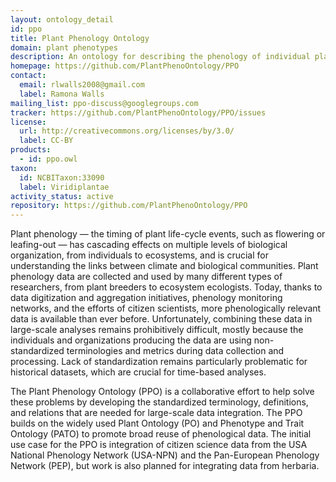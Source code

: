 ```yaml
---
layout: ontology_detail
id: ppo
title: Plant Phenology Ontology
domain: plant phenotypes
description: An ontology for describing the phenology of individual plants and populations of plants, and for integrating plant phenological data across sources and scales.
homepage: https://github.com/PlantPhenoOntology/PPO
contact:
  email: rlwalls2008@gmail.com
  label: Ramona Walls
mailing_list: ppo-discuss@googlegroups.com
tracker: https://github.com/PlantPhenoOntology/PPO/issues
license:
  url: http://creativecommons.org/licenses/by/3.0/
  label: CC-BY
products:
  - id: ppo.owl
taxon:
  id: NCBITaxon:33090
  label: Viridiplantae
activity_status: active
repository: https://github.com/PlantPhenoOntology/PPO
---
```


Plant phenology — the timing of plant life-cycle events, such as flowering or leafing-out — has cascading effects on multiple levels of biological organization, from individuals to ecosystems, and is crucial for understanding the links between climate and biological communities. Plant phenology data are collected and used by many different types of researchers, from plant breeders to ecosystem ecologists. Today, thanks to data digitization and aggregation initiatives, phenology monitoring networks, and the efforts of citizen scientists, more phenologically relevant data is available than ever before.  Unfortunately, combining these data in large-scale analyses remains prohibitively difficult, mostly because the individuals and organizations producing the data are using non-standardized terminologies and metrics during data collection and processing.  Lack of standardization remains particularly problematic for historical datasets, which are crucial for time-based analyses. 

The Plant Phenology Ontology (PPO) is a collaborative effort to help solve these problems by developing the standardized terminology, definitions, and relations that are needed for large-scale data integration. The PPO builds on the widely used Plant Ontology (PO) and Phenotype and Trait Ontology (PATO) to promote broad reuse of phenological data. The initial use case for the PPO is integration of citizen science data from the USA National Phenology Network (USA-NPN) and the Pan-European Phenology Network (PEP), but work is also planned for integrating data from herbaria.
